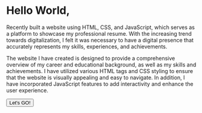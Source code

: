 <h1>Hello World,</h1>

<p1>Recently built a website using HTML, CSS, and JavaScript, which serves as a platform to showcase my professional resume. With the increasing trend towards digitalization, I felt it was necessary to have a digital presence that accurately represents my skills, experiences, and achievements.</p1>

<p2>The website I have created is designed to provide a comprehensive overview of my career and educational background, as well as my skills and achievements. I have utilized various HTML tags and CSS styling to ensure that the website is visually appealing and easy to navigate. In addition, I have incorporated JavaScript features to add interactivity and enhance the user experience.</p2>
<br>
<div class="btns">
        <button type="submit"><a href="home.html" style="text-decoration: none; color: black; ">Let's GO!</a></button>
    </div> 
